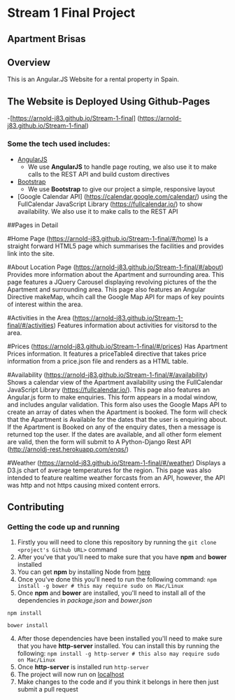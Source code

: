 # Stream 1 Final Project

## Apartment Brisas
 
## Overview
 
This is an Angular.JS Website for a rental property in Spain.  
## The Website is Deployed Using Github-Pages
-[https://arnold-j83.github.io/Stream-1-final] (https://arnold-j83.github.io/Stream-1-final)
 
### Some the tech used includes:
- [AngularJS](https://angularjs.org/)
    - We use **AngularJS** to handle page routing, we also use it to make calls to the REST API and build custom directives
- [Bootstrap](http://getbootstrap.com/)
    - We use **Bootstrap** to give our project a simple, responsive layout
- [Google Calendar API] (https://calendar.google.com/calendar/) using the FullCalendar JavaScript Library (https://fullcalendar.io/) to show availability.   We also use it to make calls to the REST API

##Pages in Detail

#Home Page
(https://arnold-j83.github.io/Stream-1-final/#/home) Is a straight forward HTML5 page which summarises the facilities and provides link into the site.

#About Location Page
(https://arnold-j83.github.io/Stream-1-final/#/about) Provides more information about the Apartment and surrounding area.  This page features a JQuery Carousel displaying revolving pictures of the the Apartment and surrounding area.  This page also features an Angular Directive makeMap, whcih call the Google Map API for maps of key pouints of interest within the area.

#Activities in the Area
(https://arnold-j83.github.io/Stream-1-final/#/activities) Features information about activities for visitorsd to the area.

#Prices
(https://arnold-j83.github.io/Stream-1-final/#/prices) Has Apartment Prices information.  It features a priceTable4 directive that takes price information from a price.json file and renders as a HTML table.

#Availability
(https://arnold-j83.github.io/Stream-1-final/#/availability) Shows a calendar view of the Apartment availability using the FullCalendar JavaScript Library (https://fullcalendar.io/).  This page also features an Angular.js form to make enquiries.   This form appears in a modal window, and includes angular validation.  This form also uses the Google Maps API to create an array of dates when the Apartment is booked.  The form will check that the Apartment is Available for the dates that the user is enquiring about.  If the Apartment is Booked on any of the enquiry dates, then a message is returned top the user.  If the dates are available, and all other form element are valid, then the form will submit to A Python-Django Rest API (http://arnoldj-rest.herokuapp.com/enqs/)

#Weather 
(https://arnold-j83.github.io/Stream-1-final/#/weather) Displays a D3.js chart of average temperatures for the region.  This page was also intended to feature realtime weather forcasts from an API, however, the API was http and not https causing mixed content errors.

## Contributing
 
### Getting the code up and running
1. Firstly you will need to clone this repository by running the ```git clone <project's Github URL>``` command
2. After you've that you'll need to make sure that you have **npm** and **bower** installed
  1. You can get **npm** by installing Node from [here](https://nodejs.org/en/)
  2. Once you've done this you'll need to run the following command:
     `npm install -g bower # this may require sudo on Mac/Linux`
3. Once **npm** and **bower** are installed, you'll need to install all of the dependencies in *package.json* and *bower.json*
  ```
  npm install
 
  bower install
  ```
4. After those dependencies have been installed you'll need to make sure that you have **http-server** installed. You can install this by running the following: ```npm install -g http-server # this also may require sudo on Mac/Linux```
5. Once **http-server** is installed run ```http-server```
6. The project will now run on [localhost](http://127.0.0.1:8080)
7. Make changes to the code and if you think it belongs in here then just submit a pull request